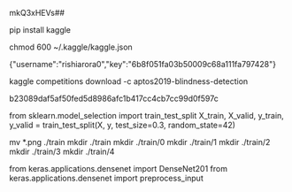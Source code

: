 mkQ3xHEVs##




pip install kaggle

chmod 600 ~/.kaggle/kaggle.json

{"username":"rishiarora0","key":"6b8f051fa03b50009c68a111fa797428"}


kaggle competitions download -c aptos2019-blindness-detection

b23089daf5af50fed5d8986afc1b417cc4cb7cc99d0f597c

from sklearn.model_selection import train_test_split
X_train, X_valid, y_train, y_valid = train_test_split(X, y, test_size=0.3, random_state=42)


mv *.png ./train
mkdir ./train
mkdir ./train/0
mkdir ./train/1
mkdir ./train/2
mkdir ./train/3
mkdir ./train/4

from keras.applications.densenet import DenseNet201
from keras.applications.densenet import preprocess_input
